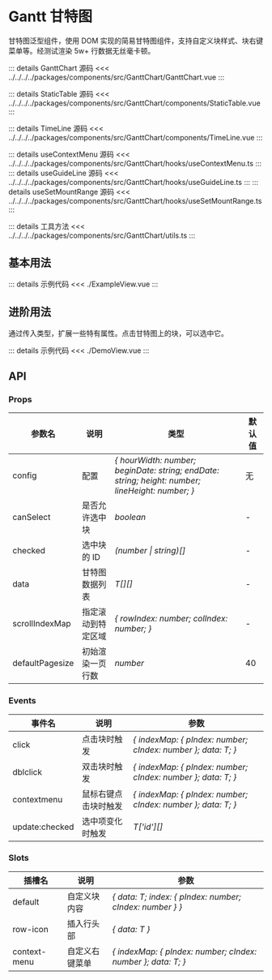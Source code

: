<script lang="ts" setup>
import ExampleView from './ExampleView.vue'
import DemoView from './DemoView.vue'
</script>

# Gantt 甘特图

甘特图泛型组件，使用 DOM 实现的简易甘特图组件，支持自定义块样式、块右键菜单等。经测试渲染 5w+ 行数据无丝毫卡顿。

::: details GanttChart 源码
<<< ../../../../packages/components/src/GanttChart/GanttChart.vue
:::

::: details StaticTable 源码
<<< ../../../../packages/components/src/GanttChart/components/StaticTable.vue
:::

::: details TimeLine 源码
<<< ../../../../packages/components/src/GanttChart/components/TimeLine.vue
:::

::: details useContextMenu 源码
<<< ../../../../packages/components/src/GanttChart/hooks/useContextMenu.ts
:::
::: details useGuideLine 源码
<<< ../../../../packages/components/src/GanttChart/hooks/useGuideLine.ts
:::
::: details useSetMountRange 源码
<<< ../../../../packages/components/src/GanttChart/hooks/useSetMountRange.ts
:::

::: details 工具方法
<<< ../../../../packages/components/src/GanttChart/utils.ts
:::

## 基本用法

<ExampleView />

::: details 示例代码
<<< ./ExampleView.vue
:::

## 进阶用法

通过传入类型，扩展一些特有属性。点击甘特图上的块，可以选中它。

<DemoView />

::: details 示例代码
<<< ./DemoView.vue
:::

## API

### Props

| 参数名 | 说明 | 类型 | 默认值 |
| --- | --- | --- | --- |
| config | 配置 | _{ hourWidth: number; beginDate: string; endDate: string; height: number; lineHeight: number; }_ | 无
| canSelect | 是否允许选中块 | _boolean_ | -
| checked | 选中块的 ID | _(number \| string)[]_ | -
| data | 甘特图数据列表 | _T[][]_ | -
| scrollIndexMap | 指定滚动到特定区域 | _{ rowIndex: number; colIndex: number; }_ | -
| defaultPagesize | 初始渲染一页行数 | _number_ | 40

### Events

| 事件名 | 说明 | 参数 |
| --- | --- | --- |
| click | 点击块时触发 | _{ indexMap: { pIndex: number; cIndex: number }; data: T; }_ |
| dblclick | 双击块时触发 | _{ indexMap: { pIndex: number; cIndex: number }; data: T; }_ |
| contextmenu | 鼠标右键点击块时触发 | _{ indexMap: { pIndex: number; cIndex: number }; data: T; }_ |
| update:checked | 选中项变化时触发 | _T['id'][]_ |

### Slots

| 插槽名 | 说明 | 参数 |
| --- | --- | --- |
| default | 自定义块内容 | _{ data: T; index: { pIndex: number; cIndex: number } }_ |
| row-icon | 插入行头部 | _{ data: T }_ |
| context-menu | 自定义右键菜单 | _{ indexMap: { pIndex: number; cIndex: number }; data: T; }_ |
